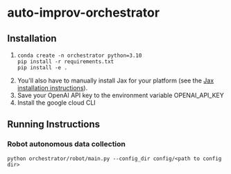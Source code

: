 # auto-improv-orchestrator

## Installation
1.
    ```
    conda create -n orchestrator python=3.10
    pip install -r requirements.txt
    pip install -e .
    ```
2. You'll also have to manually install Jax for your platform (see the [Jax installation instructions](https://jax.readthedocs.io/en/latest/installation.html)).
3. Save your OpenAI API key to the environment variable OPENAI_API_KEY
4. Install the google cloud CLI

## Running Instructions

### Robot autonomous data collection
```
python orchestrator/robot/main.py --config_dir config/<path to config dir>
```
